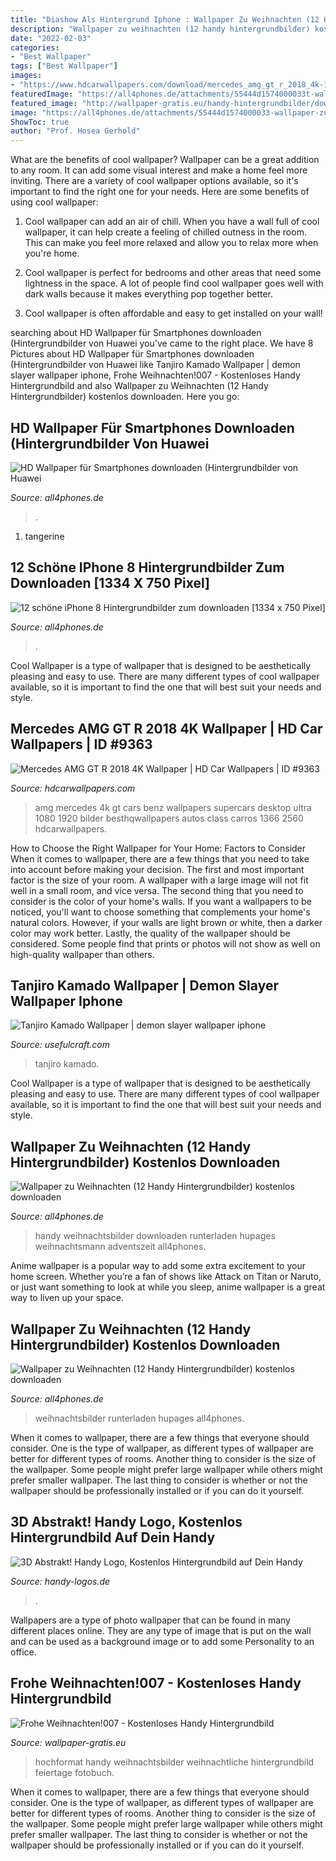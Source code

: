 ```yaml
---
title: "Diashow Als Hintergrund Iphone : Wallpaper Zu Weihnachten (12 Handy Hintergrundbilder) Kostenlos Downloaden"
description: "Wallpaper zu weihnachten (12 handy hintergrundbilder) kostenlos downloaden"
date: "2022-02-03"
categories:
- "Best Wallpaper"
tags: ["Best Wallpaper"]
images:
- "https://www.hdcarwallpapers.com/download/mercedes_amg_gt_r_2018_4k-1920x1080.jpg"
featuredImage: "https://all4phones.de/attachments/55444d1574000033t-wallpaper-zu-weihnachten-12-handy-hintergrundbilder-kostenlos-downloaden-handy-wallpaper-weihnachten-10.jpg"
featured_image: "http://wallpaper-gratis.eu/handy-hintergrundbilder/download.php?file=feiertage/weihnachten/froheweihnachten007_1080x1920.jpg"
image: "https://all4phones.de/attachments/55444d1574000033-wallpaper-zu-weihnachten-12-handy-hintergrundbilder-kostenlos-downloaden-handy-wallpaper-weihnachten-10.jpg"
ShowToc: true
author: "Prof. Hosea Gerhold"
---
```



What are the benefits of cool wallpaper?
Wallpaper can be a great addition to any room. It can add some visual interest and make a home feel more inviting. There are a variety of cool wallpaper options available, so it's important to find the right one for your needs. Here are some benefits of using cool wallpaper: 
1. Cool wallpaper can add an air of chill. When you have a wall full of cool wallpaper, it can help create a feeling of chilled outness in the room. This can make you feel more relaxed and allow you to relax more when you're home. 

2. Cool wallpaper is perfect for bedrooms and other areas that need some lightness in the space. A lot of people find cool wallpaper goes well with dark walls because it makes everything pop together better. 

3. Cool wallpaper is often affordable and easy to get installed on your wall!

	

		
searching about HD Wallpaper für Smartphones downloaden (Hintergrundbilder von Huawei you've came to the right place. We have 8 Pictures about HD Wallpaper für Smartphones downloaden (Hintergrundbilder von Huawei like Tanjiro Kamado Wallpaper | demon slayer wallpaper iphone, Frohe Weihnachten!007 - Kostenloses Handy Hintergrundbild and also Wallpaper zu Weihnachten (12 Handy Hintergrundbilder) kostenlos downloaden. Here you go:
		
    
## HD Wallpaper Für Smartphones Downloaden (Hintergrundbilder Von Huawei

<img loading=lazy src="http://all4phones.de/attachments/55129d1569772964-hd-wallpaper-fuer-smartphones-downloaden-hintergrundbilder-von-huawei-mate-30-pro-hd-wallpaper-smartphone-8.jpg" onerror="this.onerror=null;this.src='https://tse4.mm.bing.net/th?id=OIP.G-N1n1ya9C2puoxN5WYj9QHaQD&amp;pid=15.1';" alt="HD Wallpaper für Smartphones downloaden (Hintergrundbilder von Huawei">

_Source: all4phones.de_

>. 

	

1. tangerine 

    
## 12 Schöne IPhone 8 Hintergrundbilder Zum Downloaden [1334 X 750 Pixel]

<img loading=lazy src="https://all4phones.de/attachments/52997d1514127791-12-schoene-iphone-8-hintergrundbilder-zum-downloaden-1334-x-750-pixel-2.jpg" onerror="this.onerror=null;this.src='https://tse2.mm.bing.net/th?id=OIP.ODa9o1tEynZGkf_HZfNd0wHaNL&amp;pid=15.1';" alt="12 schöne iPhone 8 Hintergrundbilder zum downloaden [1334 x 750 Pixel]">

_Source: all4phones.de_

>. 

	

Cool Wallpaper is a type of wallpaper that is designed to be aesthetically pleasing and easy to use. There are many different types of cool wallpaper available, so it is important to find the one that will best suit your needs and style.

    
## Mercedes AMG GT R 2018 4K Wallpaper | HD Car Wallpapers | ID #9363

<img loading=lazy src="https://www.hdcarwallpapers.com/download/mercedes_amg_gt_r_2018_4k-1920x1080.jpg" onerror="this.onerror=null;this.src='https://tse3.mm.bing.net/th?id=OIP.mXae1v5sC3JQXuO9-TqAhAHaEK&amp;pid=15.1';" alt="Mercedes AMG GT R 2018 4K Wallpaper | HD Car Wallpapers | ID #9363">

_Source: hdcarwallpapers.com_

>amg mercedes 4k gt cars benz wallpapers supercars desktop ultra 1080 1920 bilder besthqwallpapers autos class carros 1366 2560 hdcarwallpapers. 

	

How to Choose the Right Wallpaper for Your Home: Factors to Consider
When it comes to wallpaper, there are a few things that you need to take into account before making your decision. The first and most important factor is the size of your room. A wallpaper with a large image will not fit well in a small room, and vice versa. 
The second thing that you need to consider is the color of your home's walls. If you want a wallpapers to be noticed, you'll want to choose something that complements your home's natural colors. However, if your walls are light brown or white, then a darker color may work better. 
Lastly, the quality of the wallpaper should be considered. Some people find that prints or photos will not show as well on high-quality wallpaper than others.

    
## Tanjiro Kamado Wallpaper | Demon Slayer Wallpaper Iphone

<img loading=lazy src="https://www.usefulcraft.com/wp-content/uploads/2020/01/tanjiro-kamado-wallpaper-88.jpg" onerror="this.onerror=null;this.src='https://tse3.mm.bing.net/th?id=OIP.VfNMPWsdmz44jdE2B9spUQHaD5&amp;pid=15.1';" alt="Tanjiro Kamado Wallpaper | demon slayer wallpaper iphone">

_Source: usefulcraft.com_

>tanjiro kamado. 

	

Cool Wallpaper is a type of wallpaper that is designed to be aesthetically pleasing and easy to use. There are many different types of cool wallpaper available, so it is important to find the one that will best suit your needs and style.

    
## Wallpaper Zu Weihnachten (12 Handy Hintergrundbilder) Kostenlos Downloaden

<img loading=lazy src="https://all4phones.de/attachments/55444d1574000033t-wallpaper-zu-weihnachten-12-handy-hintergrundbilder-kostenlos-downloaden-handy-wallpaper-weihnachten-10.jpg" onerror="this.onerror=null;this.src='https://tse2.mm.bing.net/th?id=OIP.J51huOSGqFWQsEIg37fzzwAAAA&amp;pid=15.1';" alt="Wallpaper zu Weihnachten (12 Handy Hintergrundbilder) kostenlos downloaden">

_Source: all4phones.de_

>handy weihnachtsbilder downloaden runterladen hupages weihnachtsmann adventszeit all4phones. 

	

Anime wallpaper is a popular way to add some extra excitement to your home screen. Whether you’re a fan of shows like Attack on Titan or Naruto, or just want something to look at while you sleep, anime wallpaper is a great way to liven up your space.

    
## Wallpaper Zu Weihnachten (12 Handy Hintergrundbilder) Kostenlos Downloaden

<img loading=lazy src="https://all4phones.de/attachments/55444d1574000033-wallpaper-zu-weihnachten-12-handy-hintergrundbilder-kostenlos-downloaden-handy-wallpaper-weihnachten-10.jpg" onerror="this.onerror=null;this.src='https://tse4.mm.bing.net/th?id=OIP.JkJQmpQCukW3M0BN7MYGiwHaNK&amp;pid=15.1';" alt="Wallpaper zu Weihnachten (12 Handy Hintergrundbilder) kostenlos downloaden">

_Source: all4phones.de_

>weihnachtsbilder runterladen hupages all4phones. 

	

When it comes to wallpaper, there are a few things that everyone should consider. One is the type of wallpaper, as different types of wallpaper are better for different types of rooms. Another thing to consider is the size of the wallpaper. Some people might prefer large wallpaper while others might prefer smaller wallpaper. The last thing to consider is whether or not the wallpaper should be professionally installed or if you can do it yourself.

    
## 3D Abstrakt! Handy Logo, Kostenlos Hintergrundbild Auf Dein Handy

<img loading=lazy src="http://www.handy-logos.de/demo/640x960/1363021484.jpg" onerror="this.onerror=null;this.src='https://tse3.mm.bing.net/th?id=OIP.9wuMp1F34ZOLSeFsR-7uLwHaLH&amp;pid=15.1';" alt="3D Abstrakt! Handy Logo, Kostenlos Hintergrundbild auf Dein Handy">

_Source: handy-logos.de_

>. 

	



Wallpapers are a type of photo wallpaper that can be found in many different places online. They are any type of image that is put on the wall and can be used as a background image or to add some Personality to an office.

    
## Frohe Weihnachten!007 - Kostenloses Handy Hintergrundbild

<img loading=lazy src="http://wallpaper-gratis.eu/handy-hintergrundbilder/download.php?file=feiertage/weihnachten/froheweihnachten007_1080x1920.jpg" onerror="this.onerror=null;this.src='https://tse2.mm.bing.net/th?id=OIP.rF3G4r4SHeJ8bj7khH9G8AHaNK&amp;pid=15.1';" alt="Frohe Weihnachten!007 - Kostenloses Handy Hintergrundbild">

_Source: wallpaper-gratis.eu_

>hochformat handy weihnachtsbilder weihnachtliche hintergrundbild feiertage fotobuch. 

	

When it comes to wallpaper, there are a few things that everyone should consider. One is the type of wallpaper, as different types of wallpaper are better for different types of rooms. Another thing to consider is the size of the wallpaper. Some people might prefer large wallpaper while others might prefer smaller wallpaper. The last thing to consider is whether or not the wallpaper should be professionally installed or if you can do it yourself.

